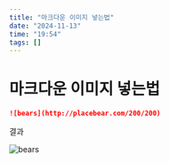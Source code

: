 ```yaml
---
title: "마크다운 이미지 넣는법"
date: "2024-11-13"
time: "19:54"
tags: []
---
```


# 마크다운 이미지 넣는법

```markdown
![bears](http://placebear.com/200/200)
```

결과

![bears](http://placebear.com/200/200)